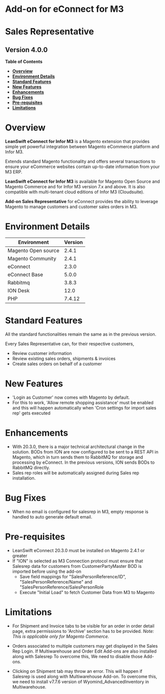 # Add-on for eConnect for M3

# **Sales Representative**

## **Version 4.0.0**


**Table of Contents**


- [**Overview**](#overview)
- [**Environment Details**](#environment-details)
- [**Standard Features**](#standard-features)
- [**New Features**](#new-features)
- [**Enhancements**](#enhancements)
- [**Bug Fixes**](#bug-fixes)
- [**Pre-requisites**](#pre-requisites)
- [**Limitations**](#limitations)

# **Overview**

 **LeanSwift eConnect for Infor M3** is a Magento extension that provides simple yet powerful integration between Magento eCommerce platform and Infor M3.

Extends standard Magento functionality and offers several transactions to ensure your eCommerce websites contain up-to-date information from your M3 ERP.

 **LeanSwift eConnect for Infor M3** is available for Magento Open Source and Magento Commerce and for Infor M3 version 7.x and above. It is also compatible with multi-tenant cloud editions of Infor M3 (Cloudsuite).

 **Add-on Sales Representative** for eConnect provides the ability to leverage Magento to manage customers and customer sales orders in M3.

# **Environment Details**

| **Environment** | **Version** |
| --- | --- |
| Magento Open source | 2.4.1 |
| Magento Community | 2.4.1 |
| eConnect | 2.3.0 |
| eConnect Base | 5.0.0 |
| Rabbitmq | 3.8.3 |
| ION Desk | 12.0 |
| PHP | 7.4.12 |

# **Standard Features**

All the standard functionalities remain the same as in the previous version.

Every Sales Representative can, for their respective customers,

- Review customer information
- Review existing sales orders, shipments &amp; invoices
- Create sales orders on behalf of a customer

# **New Features**

- &#39;Login as Customer&#39; now comes with Magento by default.
- For this to work, &#39;Allow remote shopping assistance&#39; must be enabled and this will happen automatically when &#39;Cron settings for import sales rep&#39; gets executed

# **Enhancements**

- With 20.3.0, there is a major technical architectural change in the solution. BODs from ION are now configured to be sent to a REST API in Magento, which in turn     sends them to RabbitMQ for storage and processing by eConnect. In the previous versions, ION sends BODs to RabbitMQ directly.
- Sales rep roles will be automatically assigned during Sales rep installation.



# **Bug Fixes**

- When no email is configured for salesrep in M3, empty response is handled to auto generate default email.

# **Pre-requisites**

- LeanSwift eConnect 20.3.0 must be installed on Magento 2.4.1 or greater
- If &quot;ION&quot; is selected as M3 Connection protocol must ensure that Salesrep data for customers from CustomerPartyMaster BOD is imported before using the add-on
  - Save field mappings for &quot;SalesPersonReference/ID&quot;, &quot;SalesPersonReference/Name&quot; and &quot;SalesPersonReference/SalesPersonRole
  - Execute &quot;Initial Load&quot; to fetch Customer Data from M3 to Magento

# **Limitations**

- For Shipment and Invoice tabs to be visible for an order in order detail page, extra permissions to 'Archive' section has to be provided.
_Note: This is applicable only for Magento Commerce._

- Orders associated to multiple customers may get displayed in the Sales Rep Login. If Multiwarehouse and Order Edit Add-ons are also installed along with Salesrep
  To overcome this, We need to disable those Add-ons.
  
- Clicking on Shipment tab may throw an error. This will happen if Salesrep is used along with Multiwarehouse Add-on.
  To overcome this, we need to install v7.7.6 version of Wyomind_AdvancedInventory in Multiwarehouse.



